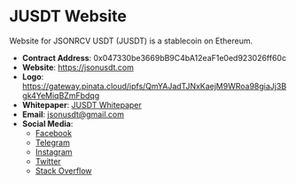 # JUSDT Website
Website for JSONRCV USDT (JUSDT) is a stablecoin on Ethereum.

- **Contract Address**: 0x047330be3669bB9C4bA12eaF1e0ed923026ff60c
- **Website**: https://jsonusdt.com
- **Logo**: https://gateway.pinata.cloud/ipfs/QmYAJadTJNxKaejM9WRoa98giaJj3Bgk4YeMiqBZmFbdqg
- **Whitepaper**: [JUSDT Whitepaper](whitepaper.md)
- **Email**: jsonusdt@gmail.com
- **Social Media**:
  - [Facebook](https://www.facebook.com/profile.php?id=61576618803946)
  - [Telegram](https://t.me/jsonrcvusdt)
  - [Instagram](https://www.instagram.com/jusdt_official?igsh=OXE5aDZldzgyNzF5)
  - [Twitter](https://x.com/Jsonusdt)
  - [Stack Overflow](https://stackoverflow.com/users/25449745/mathew)

